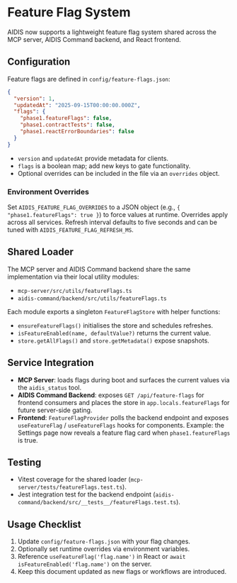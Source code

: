 # Feature Flag System

AIDIS now supports a lightweight feature flag system shared across the MCP server, AIDIS Command backend, and React frontend.

## Configuration

Feature flags are defined in `config/feature-flags.json`:

```json
{
  "version": 1,
  "updatedAt": "2025-09-15T00:00:00.000Z",
  "flags": {
    "phase1.featureFlags": false,
    "phase1.contractTests": false,
    "phase1.reactErrorBoundaries": false
  }
}
```

- `version` and `updatedAt` provide metadata for clients.
- `flags` is a boolean map; add new keys to gate functionality.
- Optional overrides can be included in the file via an `overrides` object.

### Environment Overrides

Set `AIDIS_FEATURE_FLAG_OVERRIDES` to a JSON object (e.g., `{ "phase1.featureFlags": true }`) to force values at runtime. Overrides apply across all services. Refresh interval defaults to five seconds and can be tuned with `AIDIS_FEATURE_FLAG_REFRESH_MS`.

## Shared Loader

The MCP server and AIDIS Command backend share the same implementation via their local utility modules:

- `mcp-server/src/utils/featureFlags.ts`
- `aidis-command/backend/src/utils/featureFlags.ts`

Each module exports a singleton `FeatureFlagStore` with helper functions:

- `ensureFeatureFlags()` initialises the store and schedules refreshes.
- `isFeatureEnabled(name, defaultValue?)` returns the current value.
- `store.getAllFlags()` and `store.getMetadata()` expose snapshots.

## Service Integration

- **MCP Server**: loads flags during boot and surfaces the current values via the `aidis_status` tool.
- **AIDIS Command Backend**: exposes `GET /api/feature-flags` for frontend consumers and places the store in `app.locals.featureFlags` for future server-side gating.
- **Frontend**: `FeatureFlagProvider` polls the backend endpoint and exposes `useFeatureFlag` / `useFeatureFlags` hooks for components. Example: the Settings page now reveals a feature flag card when `phase1.featureFlags` is true.

## Testing

- Vitest coverage for the shared loader (`mcp-server/tests/featureFlags.test.ts`).
- Jest integration test for the backend endpoint (`aidis-command/backend/src/__tests__/featureFlags.test.ts`).

## Usage Checklist

1. Update `config/feature-flags.json` with your flag changes.
2. Optionally set runtime overrides via environment variables.
3. Reference `useFeatureFlag('flag.name')` in React or `await isFeatureEnabled('flag.name')` on the server.
4. Keep this document updated as new flags or workflows are introduced.
